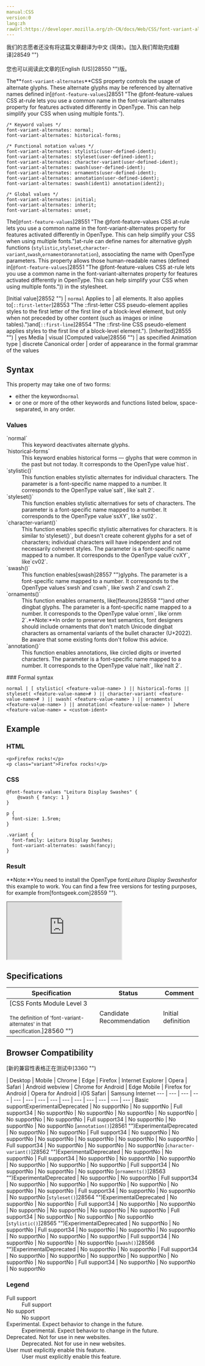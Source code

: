 ```yaml
---
manual:CSS
version:0
lang:zh
rawUrl:https://developer.mozilla.org/zh-CN/docs/Web/CSS/font-variant-alternates#swash()
---
```




<bdi>我们的志愿者还没有将这篇文章翻译为<bdi>中文 (简体)</bdi>。[加入我们帮助完成翻译]28549 "")<br></br>您也可以阅读此文章的[English (US)]28550 "")版。</bdi>






The**`font-variant-alternates`**CSS property controls the usage of alternate glyphs. These alternate glyphs may be referenced by alternative names defined in[`@font-feature-values`]28551 "The @font-feature-values CSS at-rule lets you use a common name in the font-variant-alternates property for features activated differently in OpenType. This can help simplify your CSS when using multiple fonts.").


```
/* Keyword values */
font-variant-alternates: normal;
font-variant-alternates: historical-forms;

/* Functional notation values */
font-variant-alternates: stylistic(user-defined-ident);
font-variant-alternates: styleset(user-defined-ident);
font-variant-alternates: character-variant(user-defined-ident);
font-variant-alternates: swash(user-defined-ident);
font-variant-alternates: ornaments(user-defined-ident);
font-variant-alternates: annotation(user-defined-ident);
font-variant-alternates: swash(ident1) annotation(ident2);

/* Global values */
font-variant-alternates: initial;
font-variant-alternates: inherit;
font-variant-alternates: unset;
```


The[`@font-feature-values`]28551 "The @font-feature-values CSS at-rule lets you use a common name in the font-variant-alternates property for features activated differently in OpenType. This can help simplify your CSS when using multiple fonts.")at-rule can define names for alternative glyph functions (`stylistic`,`styleset`,`character-variant`,`swash`,`ornament`or`annotation`), associating the name with OpenType parameters. This property allows those human-readable names (defined in[`@font-feature-values`]28551 "The @font-feature-values CSS at-rule lets you use a common name in the font-variant-alternates property for features activated differently in OpenType. This can help simplify your CSS when using multiple fonts.")) in the stylesheet.


[Initial value]28552 "") | `normal` 
Applies to | all elements. It also applies to[`::first-letter`]28553 "The ::first-letter CSS pseudo-element applies styles to the first letter of the first line of a block-level element, but only when not preceded by other content (such as images or inline tables).")and[`::first-line`]28554 "The ::first-line CSS pseudo-element applies styles to the first line of a block-level element."). 
[Inherited]28555 "") | yes 
Media | visual 
[Computed value]28556 "") | as specified 
Animation type | discrete 
Canonical order | order of appearance in the formal grammar of the values 


## Syntax<a name="Syntax"></a>


This property may take one of two forms:


* either the keyword`normal`
* or one or more of the other keywords and functions listed below, space-separated, in any order.

### Values<a name="Values"></a>
<dl><dt id=''>`normal`</dt><dd>This keyword deactivates alternate glyphs.</dd><dt id=''>`historical-forms`</dt><dd>This keyword enables historical forms — glyphs that were common in the past but not today. It corresponds to the OpenType value`hist`.</dd><dt id=''>`stylistic()`</dt><dd>This function enables stylistic alternates for individual characters. The parameter is a font-specific name mapped to a number. It corresponds to the OpenType value`salt`, like`salt 2`.</dd><dt id=''>`styleset()`</dt><dd>This function enables stylistic alternatives for sets of characters. The parameter is a font-specific name mapped to a number. It corresponds to the OpenType value`ssXY`, like`ss02`.</dd><dt id=''>`character-variant()`</dt><dd>This function enables specific stylistic alternatives for characters. It is similar to`styleset()`, but doesn&#39;t create coherent glyphs for a set of characters; individual characters will have independent and not necessarily coherent styles. The parameter is a font-specific name mapped to a number. It corresponds to the OpenType value`cvXY`, like`cv02`.</dd><dt id=''>`swash()`</dt><dd>This function enables[swash]28557 "")glyphs. The parameter is a font-specific name mapped to a number. It corresponds to the OpenType values`swsh`and`cswh`, like`swsh 2`and`cswh 2`.</dd><dt id=''>`ornaments()`</dt><dd>This function enables ornaments, like[fleurons]28558 "")and other dingbat glyphs. The parameter is a font-specific name mapped to a number. It corresponds to the OpenType value`ornm`, like`ornm 2`.**Note:**In order to preserve text semantics, font designers should include ornaments that don&#39;t match Unicode dingbat characters as ornamental variants of the bullet character (U+2022). Be aware that some existing fonts don&#39;t follow this advice.
</dd><dt id=''>`annotation()`</dt><dd>This function enables annotations, like circled digits or inverted characters. The parameter is a font-specific name mapped to a number. It corresponds to the OpenType value`nalt`, like`nalt 2`.</dd></dl>
### Formal syntax<a name="Formal_syntax"></a>

```
normal | [ stylistic( <feature-value-name> ) || historical-forms || styleset( <feature-value-name># ) || character-variant( <feature-value-name># ) || swash( <feature-value-name> ) || ornaments( <feature-value-name> ) || annotation( <feature-value-name> ) ]where <feature-value-name> = <custom-ident>
```

## Example<a name="Example"></a>

### HTML<a name="HTML"></a>

```
<p>Firefox rocks!</p>
<p class="variant">Firefox rocks!</p>
```

### CSS<a name="CSS"></a>

```
@font-feature-values "Leitura Display Swashes" {
    @swash { fancy: 1 }
}

p {
  font-size: 1.5rem;
}

.variant {
  font-family: Leitura Display Swashes;
  font-variant-alternates: swash(fancy);
}
```

### Result<a name="Result"></a>


**Note:**You need to install the OpenType font*Leitura Display Swashes*for this example to work. You can find a few free versions for testing purposes, for example from[fontsgeek.com]28559 "").




<iframe src='https://mdn.mozillademos.org/en-US/docs/Web/CSS/font-variant-alternates$samples/Example?revision=1354953' width='null' height='null'></iframe>



## Specifications<a name="Specifications"></a>

Specification | Status | Comment 
 ---  |  ---  |  ---  | 
[CSS Fonts Module Level 3<br></br><small>The definition of &#39;font-variant-alternates&#39; in that specification.</small>]28560 "") | Candidate Recommendation | Initial definition 


## Browser Compatibility<a name="Browser_Compatibility"></a>
[新的兼容性表格正在测试中<i></i>]3360 "")

 | <abbr>Desktop<i></i></abbr> | <abbr>Mobile<i></i></abbr> 
 | <abbr>Chrome<i></i></abbr> | <abbr>Edge<i></i></abbr> | <abbr>Firefox<i></i></abbr> | <abbr>Internet Explorer<i></i></abbr> | <abbr>Opera<i></i></abbr> | <abbr>Safari<i></i></abbr> | <abbr>Android webview<i></i></abbr> | <abbr>Chrome for Android<i></i></abbr> | <abbr>Edge Mobile<i></i></abbr> | <abbr>Firefox for Android<i></i></abbr> | <abbr>Opera for Android<i></i></abbr> | <abbr>iOS Safari<i></i></abbr> | <abbr>Samsung Internet<i></i></abbr> 
 ---  |  ---  |  ---  |  ---  |  ---  |  ---  |  ---  |  ---  |  ---  |  ---  |  ---  |  ---  |  ---  |  ---  | 
Basic support<abbr>Experimental<i></i></abbr><abbr>Deprecated<i></i></abbr> | <abbr>No support</abbr>No | <abbr>No support</abbr>No | <abbr>Full support</abbr>34 | <abbr>No support</abbr>No | <abbr>No support</abbr>No | <abbr>No support</abbr>No | <abbr>No support</abbr>No | <abbr>No support</abbr>No | <abbr>No support</abbr>No | <abbr>Full support</abbr>34 | <abbr>No support</abbr>No | <abbr>No support</abbr>No | <abbr>No support</abbr>No 
[`annotation()`]28561 "")<abbr>Experimental<i></i></abbr><abbr>Deprecated<i></i></abbr> | <abbr>No support</abbr>No | <abbr>No support</abbr>No | <abbr>Full support</abbr>34 | <abbr>No support</abbr>No | <abbr>No support</abbr>No | <abbr>No support</abbr>No | <abbr>No support</abbr>No | <abbr>No support</abbr>No | <abbr>No support</abbr>No | <abbr>Full support</abbr>34 | <abbr>No support</abbr>No | <abbr>No support</abbr>No | <abbr>No support</abbr>No 
[`character-variant()`]28562 "")<abbr>Experimental<i></i></abbr><abbr>Deprecated<i></i></abbr> | <abbr>No support</abbr>No | <abbr>No support</abbr>No | <abbr>Full support</abbr>34 | <abbr>No support</abbr>No | <abbr>No support</abbr>No | <abbr>No support</abbr>No | <abbr>No support</abbr>No | <abbr>No support</abbr>No | <abbr>No support</abbr>No | <abbr>Full support</abbr>34 | <abbr>No support</abbr>No | <abbr>No support</abbr>No | <abbr>No support</abbr>No 
[`ornaments()`]28563 "")<abbr>Experimental<i></i></abbr><abbr>Deprecated<i></i></abbr> | <abbr>No support</abbr>No | <abbr>No support</abbr>No | <abbr>Full support</abbr>34 | <abbr>No support</abbr>No | <abbr>No support</abbr>No | <abbr>No support</abbr>No | <abbr>No support</abbr>No | <abbr>No support</abbr>No | <abbr>No support</abbr>No | <abbr>Full support</abbr>34 | <abbr>No support</abbr>No | <abbr>No support</abbr>No | <abbr>No support</abbr>No 
[`styleset()`]28564 "")<abbr>Experimental<i></i></abbr><abbr>Deprecated<i></i></abbr> | <abbr>No support</abbr>No | <abbr>No support</abbr>No | <abbr>Full support</abbr>34 | <abbr>No support</abbr>No | <abbr>No support</abbr>No | <abbr>No support</abbr>No | <abbr>No support</abbr>No | <abbr>No support</abbr>No | <abbr>No support</abbr>No | <abbr>Full support</abbr>34 | <abbr>No support</abbr>No | <abbr>No support</abbr>No | <abbr>No support</abbr>No 
[`stylistic()`]28565 "")<abbr>Experimental<i></i></abbr><abbr>Deprecated<i></i></abbr> | <abbr>No support</abbr>No | <abbr>No support</abbr>No | <abbr>Full support</abbr>34 | <abbr>No support</abbr>No | <abbr>No support</abbr>No | <abbr>No support</abbr>No | <abbr>No support</abbr>No | <abbr>No support</abbr>No | <abbr>No support</abbr>No | <abbr>Full support</abbr>34 | <abbr>No support</abbr>No | <abbr>No support</abbr>No | <abbr>No support</abbr>No 
[`swash()`]28566 "")<abbr>Experimental<i></i></abbr><abbr>Deprecated<i></i></abbr> | <abbr>No support</abbr>No | <abbr>No support</abbr>No | <abbr>Full support</abbr>34 | <abbr>No support</abbr>No | <abbr>No support</abbr>No | <abbr>No support</abbr>No | <abbr>No support</abbr>No | <abbr>No support</abbr>No | <abbr>No support</abbr>No | <abbr>Full support</abbr>34 | <abbr>No support</abbr>No | <abbr>No support</abbr>No | <abbr>No support</abbr>No 


### Legend<a name="Legend"></a>
<dl><dt id=''><abbr>Full support</abbr></dt><dd>Full support</dd><dt id=''><abbr>No support</abbr></dt><dd>No support</dd><dt id=''><abbr>Experimental. Expect behavior to change in the future.<i></i></abbr></dt><dd>Experimental. Expect behavior to change in the future.</dd><dt id=''><abbr>Deprecated. Not for use in new websites.<i></i></abbr></dt><dd>Deprecated. Not for use in new websites.</dd><dt id=''><abbr>User must explicitly enable this feature.<i></i></abbr></dt><dd>User must explicitly enable this feature.</dd></dl>



